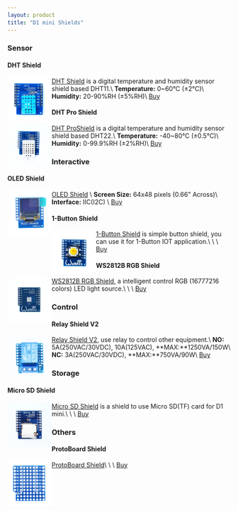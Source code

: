 ```yaml
---
layout: product
title: "D1 mini Shields"
---  
```


### Sensor

#### DHT Shield
[<img src="./images/dht11.jpg" align ="left" title="DHT Shield" alt="DHT Shield" width="100">](./dht_shield.html)[DHT Shield](./dht_shield.html) is a digital temperature and humidity sensor shield based DHT11.\\
**Temperature:** 0~60°C (±2°C)\\
**Humidity:** 20-90%RH (±5%RH)\\
[Buy](http://www.aliexpress.com/store/product/DHT-Shield-for-WeMos-D1-mini-DHT11-Single-bus-digital-temperature-and-humidity-sensor-module-sensor/1331105_32534235492.html)


#### DHT Pro Shield
[<img src="./images/dht22.jpg" align ="left" title="DHT Pro Shield" alt="DHT Pro Shield" width="100">](./dht_pro_shield.html)[DHT ProShield](./dht_pro_shield.html) is a digital temperature and humidity sensor shield based DHT22.\\
**Temperature:** -40~80°C (±0.5°C)\\
**Humidity:** 0-99.9%RH (±2%RH)\\
[Buy](http://www.aliexpress.com/store/product/DHT-Pro-Shield-for-WeMos-D1-mini-DHT22-Single-bus-digital-temperature-and-humidity-sensor-module/1331105_32570893524.html)

### Interactive

#### OLED Shield
[<img src="./images/oled_500.jpg" align ="left" title="OLED Shield" alt="OLED Shield" width="100">](./oled_shield.html)[OLED Shield](./oled_shield.html) \\
**Screen Size:** 64x48 pixels (0.66" Across)\\
**Interface:** IIC(I2C) \\
[Buy](http://www.aliexpress.com/store/product/OLED-Shield-for-WeMos-D1-mini-0-66-inch-64X48-IIC-I2C/1331105_32627787079.html)

#### 1-Button Shield
[<img src="./images/button-1.jpg" align ="left" title="1-Button Shield" alt="1-Button Shield" width="100">](./button_shield.html)[1-Button Shield](./button_shield.html) is simple button shield, you can use it for 1-Button IOT application.\\
\\
\\
[Buy](http://www.aliexpress.com/store/product/1-Button-Shield-for-WeMos-D1-mini-button/1331105_32575988167.html)

#### WS2812B RGB Shield
[<img src="./images/ws2812b.jpg" align ="left" title="WS2812B RGB Shield" alt="WS2812B RGB Shield" width="100">](./ws2812b_rgb_shield.html)[WS2812B RGB Shield](./ws2812b_rgb_shield.html), a intelligent control RGB (16777216 colors) LED light source.\\
\\
\\
[Buy](http://www.aliexpress.com/store/product/WS2812B-RGB-SHIELD-for-WeMos-D1-mini/1331105_32666803472.html)


### Control

#### Relay Shield V2
[<img src="./images/relay_v2.jpg" align ="left" title="Relay Shield V2" alt="Relay Shield V2" width="100">](./relay_shield_v2.html)[Relay Shield V2](./relay_shield_v2.html), use relay to control other equipment.\\
**NO:** 5A(250VAC/30VDC), 10A(125VAC), **MAX:**1250VA/150W\\
**NC:** 3A(250VAC/30VDC), **MAX:**750VA/90W\\
[Buy](http://www.aliexpress.com/store/product/Relay-Shield-for-WeMos-D1-mini-button/1331105_32596395175.html)


### Storage

#### Micro SD Shield
[<img src="./images/sd500.jpg" align ="left" title="Micro SD Shield" alt="Micro SD Shield" width="100">](./micro_sd_shield.html)[Micro SD Shield](./micro_sd_shield.html) is a shield to use Micro SD(TF) card for D1 mini.\\
\\
\\
[Buy](http://www.aliexpress.com/store/product/Micro-SD-Shield-for-WeMos-D1-mini-TF/1331105_32578362865.html)

### Others

#### ProtoBoard Shield
[<img src="./images/protoboard_1.jpg" align ="left" title="ProtoBoard Shield" alt="ProtoBoardShield" width="100">](./protoboard_shield.html)[ProtoBoard Shield](./protoboard_shield.html)\\
\\
\\
[Buy](http://www.aliexpress.com/store/product/ProtoBoard-Shield-for-WeMos-D1-mini-double-sided-perf-board/1331105_32627711647.html)


